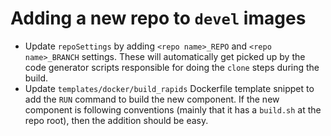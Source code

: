 # Adding a new repo to `devel` images

- Update `repoSettings` by adding `<repo name>_REPO` and `<repo name>_BRANCH` settings. These will automatically get picked up by the code generator scripts responsible for doing the `clone` steps during the build.
- Update `templates/docker/build_rapids` Dockerfile template snippet to add the `RUN` command to build the new component. If the new component is following conventions (mainly that it has a `build.sh` at the repo root), then the addition should be easy.
